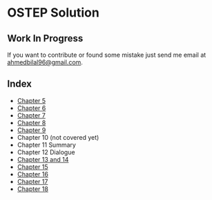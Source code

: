 # OSTEP Solution
## Work In Progress
If you want to contribute or found some mistake just send me email at [ahmedbilal96@gmail.com](mailto:ahmedbilal96@gmail.com).


## Index

* [Chapter 5](https://github.com/ahmedbilal/OSTEP-Solution/tree/master/Chapter%205)
* [Chapter 6](https://github.com/ahmedbilal/OSTEP-Solution/tree/master/Chapter%206)
* [Chapter 7](https://github.com/ahmedbilal/OSTEP-Solution/tree/master/Chapter%207)
* [Chapter 8](https://github.com/ahmedbilal/OSTEP-Solution/tree/master/Chapter%208)
* [Chapter 9](https://github.com/ahmedbilal/OSTEP-Solution/tree/master/Chapter%209)
* Chapter 10 (not covered yet)
* Chapter 11 Summary
* Chapter 12 Dialogue
* [Chapter 13 and 14](https://github.com/ahmedbilal/OSTEP-Solution/tree/master/Chapter%2013_14)
* [Chapter 15](https://github.com/ahmedbilal/OSTEP-Solution/tree/master/Chapter%2015)
* [Chapter 16](https://github.com/ahmedbilal/OSTEP-Solution/tree/master/Chapter%2016)
* [Chapter 17](https://github.com/ahmedbilal/OSTEP-Solution/tree/master/Chapter%2017)
* [Chapter 18](https://github.com/ahmedbilal/OSTEP-Solution/tree/master/Chapter%2018)
